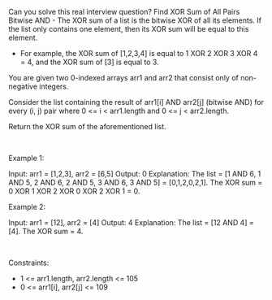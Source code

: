 Can you solve this real interview question? Find XOR Sum of All Pairs Bitwise AND - The XOR sum of a list is the bitwise XOR of all its elements. If the list only contains one element, then its XOR sum will be equal to this element.

 * For example, the XOR sum of [1,2,3,4] is equal to 1 XOR 2 XOR 3 XOR 4 = 4, and the XOR sum of [3] is equal to 3.

You are given two 0-indexed arrays arr1 and arr2 that consist only of non-negative integers.

Consider the list containing the result of arr1[i] AND arr2[j] (bitwise AND) for every (i, j) pair where 0 <= i < arr1.length and 0 <= j < arr2.length.

Return the XOR sum of the aforementioned list.

 

Example 1:


Input: arr1 = [1,2,3], arr2 = [6,5]
Output: 0
Explanation: The list = [1 AND 6, 1 AND 5, 2 AND 6, 2 AND 5, 3 AND 6, 3 AND 5] = [0,1,2,0,2,1].
The XOR sum = 0 XOR 1 XOR 2 XOR 0 XOR 2 XOR 1 = 0.


Example 2:


Input: arr1 = [12], arr2 = [4]
Output: 4
Explanation: The list = [12 AND 4] = [4]. The XOR sum = 4.


 

Constraints:

 * 1 <= arr1.length, arr2.length <= 105
 * 0 <= arr1[i], arr2[j] <= 109